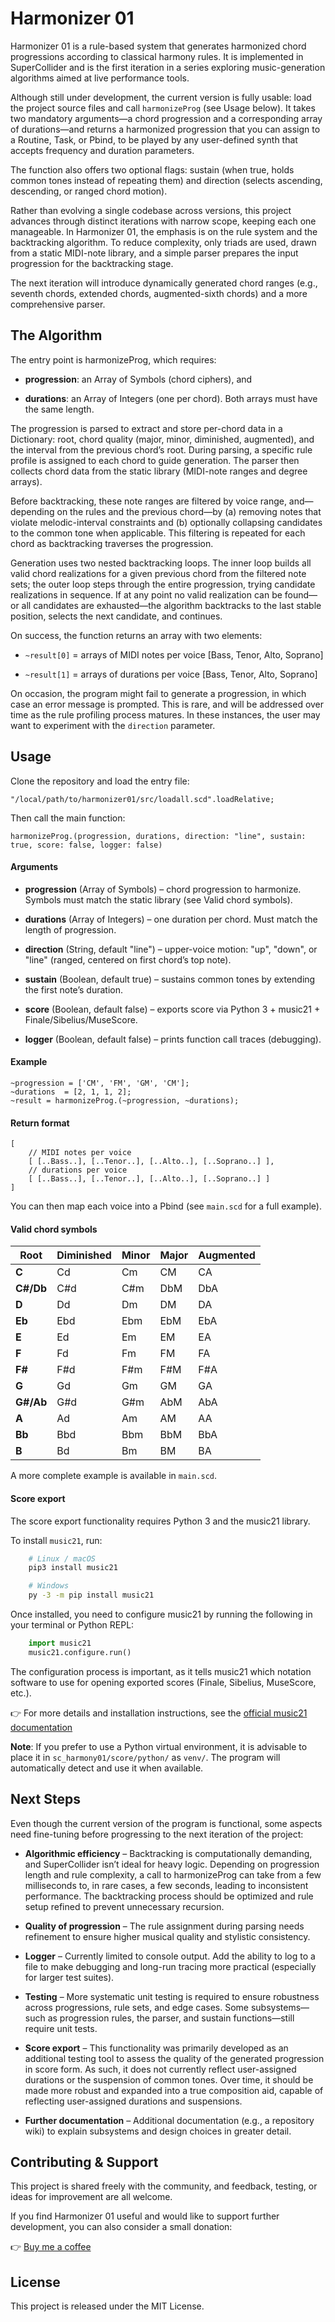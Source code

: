 # Harmonizer 01

Harmonizer 01 is a rule-based system that generates harmonized chord progressions according to classical harmony rules. It is implemented in SuperCollider and is the first iteration in a series exploring music-generation algorithms aimed at live performance tools.

Although still under development, the current version is fully usable: load the project source files and call `harmonizeProg` (see Usage below). It takes two mandatory arguments—a chord progression and a corresponding array of durations—and returns a harmonized progression that you can assign to a Routine, Task, or Pbind, to be played by any user-defined synth that accepts frequency and duration parameters.

The function also offers two optional flags: sustain (when true, holds common tones instead of repeating them) and direction (selects ascending, descending, or ranged chord motion).

Rather than evolving a single codebase across versions, this project advances through distinct iterations with narrow scope, keeping each one manageable. In Harmonizer 01, the emphasis is on the rule system and the backtracking algorithm. To reduce complexity, only triads are used, drawn from a static MIDI-note library, and a simple parser prepares the input progression for the backtracking stage.

The next iteration will introduce dynamically generated chord ranges (e.g., seventh chords, extended chords, augmented-sixth chords) and a more comprehensive parser.

## The Algorithm

The entry point is harmonizeProg, which requires:

* **progression**: an Array of Symbols (chord ciphers), and

* **durations**: an Array of Integers (one per chord).
Both arrays must have the same length.

The progression is parsed to extract and store per-chord data in a Dictionary: root, chord quality (major, minor, diminished, augmented), and the interval from the previous chord’s root. During parsing, a specific rule profile is assigned to each chord to guide generation. The parser then collects chord data from the static library (MIDI-note ranges and degree arrays).

Before backtracking, these note ranges are filtered by voice range, and—depending on the rules and the previous chord—by (a) removing notes that violate melodic-interval constraints and (b) optionally collapsing candidates to the common tone when applicable. This filtering is repeated for each chord as backtracking traverses the progression.

Generation uses two nested backtracking loops. The inner loop builds all valid chord realizations for a given previous chord from the filtered note sets; the outer loop steps through the entire progression, trying candidate realizations in sequence. If at any point no valid realization can be found—or all candidates are exhausted—the algorithm backtracks to the last stable position, selects the next candidate, and continues.

On success, the function returns an array with two elements:

* `~result[0]` = arrays of MIDI notes per voice [Bass, Tenor, Alto, Soprano]

* `~result[1]` = arrays of durations per voice [Bass, Tenor, Alto, Soprano]

On occasion, the program might fail to generate a progression, in which case an error message is prompted. This is rare, and will be addressed over time as the rule profiling process matures. In these instances, the user may want to experiment with the `direction` parameter.

## Usage

Clone the repository and load the entry file:

```SuperCollider
"/local/path/to/harmonizer01/src/loadall.scd".loadRelative;
```

Then call the main function:

```SuperCollider
harmonizeProg.(progression, durations, direction: "line", sustain: true, score: false, logger: false)
```

#### Arguments

+ **progression** (Array of Symbols) – chord progression to harmonize. Symbols must match the static library (see Valid chord symbols).

+ **durations** (Array of Integers) – one duration per chord. Must match the length of progression.

+ **direction** (String, default "line") – upper-voice motion: "up", "down", or "line" (ranged, centered on first chord’s top note).

+ **sustain** (Boolean, default true) – sustains common tones by extending the first note’s duration.

+ **score** (Boolean, default false) – exports score via Python 3 + music21 + Finale/Sibelius/MuseScore.

+ **logger** (Boolean, default false) – prints function call traces (debugging).

#### Example
```SuperCollider
~progression = ['CM', 'FM', 'GM', 'CM'];
~durations  = [2, 1, 1, 2];
~result = harmonizeProg.(~progression, ~durations);
```
#### Return format

```SuperCollider
[
    // MIDI notes per voice
    [ [..Bass..], [..Tenor..], [..Alto..], [..Soprano..] ],
    // durations per voice
    [ [..Bass..], [..Tenor..], [..Alto..], [..Soprano..] ]
]
```

You can then map each voice into a Pbind (see `main.scd` for a full example).

#### Valid chord symbols

| Root	| Diminished	| Minor	| Major	| Augmented |
| ----- | ------------- | ----- | ----- | --------- | 
| **C**  	| Cd        	| Cm	| CM	| CA        |
| **C#/Db**	| C#d        	| C#m	| DbM	| DbA       |
| **D**  	| Dd        	| Dm	| DM	| DA        |
| **Eb**	| Ebd        	| Ebm	| EbM	| EbA       |
| **E**  	| Ed        	| Em	| EM	| EA        |
| **F**  	| Fd        	| Fm	| FM	| FA        |
| **F#**	| F#d        	| F#m	| F#M	| F#A       |
| **G**  	| Gd        	| Gm	| GM	| GA        |
| **G#/Ab**	| G#d        	| G#m	| AbM	| AbA       |
| **A**  	| Ad        	| Am	| AM	| AA        |
| **Bb**	| Bbd        	| Bbm	| BbM	| BbA       |
| **B**  	| Bd        	| Bm	| BM	| BA        |

A more complete example is available in `main.scd`.

#### Score export

The score export functionality requires Python 3 and the music21 library.

To install `music21`, run:

```bash
    # Linux / macOS
    pip3 install music21

    # Windows
    py -3 -m pip install music21
```

Once installed, you need to configure music21 by running the following in your terminal or Python REPL:

```Python
    import music21
    music21.configure.run()
```

The configuration process is important, as it tells music21 which notation software to use for opening exported scores (Finale, Sibelius, MuseScore, etc.).

👉 For more details and installation instructions, see the [official music21 documentation](https://www.music21.org/music21docs/usersGuide/usersGuide_01_installing.html)

**Note**: If you prefer to use a Python virtual environment, it is advisable to place it in `sc_harmony01/score/python/` as `venv/`. The program will automatically detect and use it when available.


## Next Steps

Even though the current version of the program is functional, some aspects need fine-tuning before progressing to the next iteration of the project:

* **Algorithmic efficiency** – Backtracking is computationally demanding, and SuperCollider isn’t ideal for heavy logic. Depending on progression length and rule complexity, a call to harmonizeProg can take from a few milliseconds to, in rare cases, a few seconds, leading to inconsistent performance. The backtracking process should be optimized and rule setup refined to prevent unnecessary recursion.

* **Quality of progression** – The rule assignment during parsing needs refinement to ensure higher musical quality and stylistic consistency.

* **Logger** – Currently limited to console output. Add the ability to log to a file to make debugging and long-run tracing more practical (especially for larger test suites).

* **Testing** – More systematic unit testing is required to ensure robustness across progressions, rule sets, and edge cases. Some subsystems—such as progression rules, the parser, and sustain functions—still require unit tests.

* **Score export** – This functionality was primarily developed as an additional testing tool to assess the quality of the generated progression in score form. As such, it does not currently reflect user-assigned durations or the suspension of common tones. Over time, it should be made more robust and expanded into a true composition aid, capable of reflecting user-assigned durations and suspensions.

* **Further documentation** – Additional documentation (e.g., a repository wiki) to explain subsystems and design choices in greater detail.

## Contributing & Support

This project is shared freely with the community, and feedback, testing, or ideas for improvement are all welcome.

If you find Harmonizer 01 useful and would like to support further development, you can also consider a small donation:

👉 [Buy me a coffee](http://paypal.me/iamsiriil)

## License

This project is released under the MIT License.

